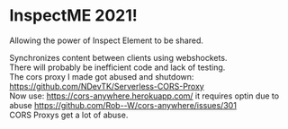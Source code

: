 # InspectME 2021!
Allowing the power of Inspect Element to be shared.

Synchronizes content between clients using webshockets.   
There will probably be inefficient code and lack of testing.   
The cors proxy I made got abused and shutdown: https://github.com/NDevTK/Serverless-CORS-Proxy  
Now use: https://cors-anywhere.herokuapp.com/ it requires optin due to abuse https://github.com/Rob--W/cors-anywhere/issues/301  
CORS Proxys get a lot of abuse.

